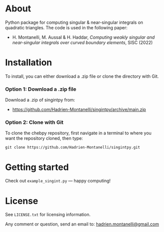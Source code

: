 # About
Python package for computing singular &amp; near-singular integrals on quadratic triangles. The code is used in the following paper:
- H. Montanelli, M. Aussal &amp; H. Haddar, <i>Computing weakly singular and near-singular integrals over curved boundary elements</i>, SISC (2022)

# Installation

To install, you can either download a .zip file or clone the directory with Git.

### Option 1: Download a .zip file

Download a .zip of singintpy from:

- https://github.com/Hadrien-Montanelli/singintpy/archive/main.zip

### Option 2: Clone with Git

To clone the chebpy repository, first navigate in a terminal to where you want the repository cloned, then type:
```
git clone https://github.com/Hadrien-Montanelli/singintpy.git
```

# Getting started

Check out `example_singint.py` &mdash; happy computing!

# License
See `LICENSE.txt` for licensing information.


Any comment or question, send an email to: hadrien.montanelli@gmail.com
